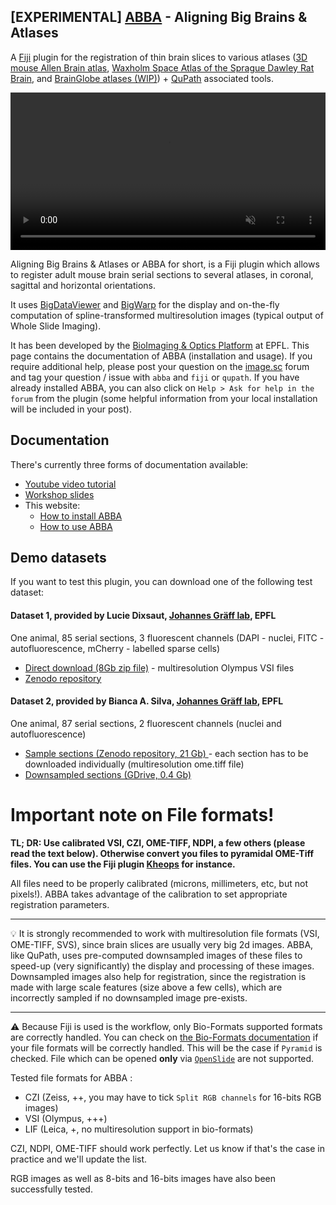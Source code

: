 ## [EXPERIMENTAL] [ABBA](https://www.youtube.com/watch?v=8haRfsY4-_s) - Aligning Big Brains & Atlases

A [Fiji](https://fiji.sc/) plugin for the registration of thin brain slices to various atlases ([3D mouse Allen Brain atlas](http://atlas.brain-map.org/atlas?atlas=602630314), [Waxholm Space Atlas of the Sprague Dawley Rat Brain](https://www.nitrc.org/projects/whs-sd-atlas), and [BrainGlobe atlases (WIP)](https://github.com/NicoKiaru/ABBA-Python)) + [QuPath](https://qupath.github.io) associated tools.

<video autoplay loop muted style="width: 100%;">
  <source src="https://user-images.githubusercontent.com/20223054/149301605-07b27dd0-4010-4ca4-b415-f5a9acc8963d.mp4" type="video/mp4">
  Your browser does not support the video tag.
</video>

Aligning Big Brains & Atlases or ABBA for short, is a Fiji plugin which allows to register adult mouse brain serial sections to several atlases, in coronal, sagittal and horizontal orientations.

It uses [BigDataViewer](https://imagej.net/plugins/bdv/index) and [BigWarp](https://imagej.net/plugins/bigwarp) for the display and on-the-fly computation of spline-transformed multiresolution images (typical output of Whole Slide Imaging).

It has been developed by the [BioImaging & Optics Platform](https://www.epfl.ch/research/facilities/ptbiop/) at EPFL. This page contains the documentation of ABBA (installation and usage). If you require additional help, please post your question on the [image.sc](https://forum.image.sc) forum  and tag your question / issue with `abba` and `fiji` or `qupath`. If you have already installed ABBA, you can also click on `Help > Ask for help in the forum` from the plugin (some helpful information from your local installation will be included in your post).

## Documentation

There's currently three forms of documentation available:

- [Youtube video tutorial](https://www.youtube.com/watch?v=sERGONVw4zE)
- [Workshop slides](https://docs.google.com/presentation/d/1c5yG-5Rhz5WlR4Hf9TNVkjqb6yD6oukza8P6vHGVZMw)
- This website:
  - [How to install ABBA](installation.md)
  - [How to use ABBA](usage.md)

## Demo datasets

If you want to test this plugin, you can download one of the following test dataset: 

#### Dataset 1, provided by Lucie Dixsaut, [Johannes Gräff lab](https://www.epfl.ch/labs/graefflab/), EPFL
One animal, 85 serial sections, 3 fluorescent channels (DAPI - nuclei, FITC - autofluorescence, mCherry - labelled sparse cells)
* [Direct download (8Gb zip file)](https://zenodo.org/record/5018719/files/MouseBrainCoronalSerialSections.zip?download=1) - multiresolution Olympus VSI files  
* [Zenodo repository](https://zenodo.org/record/5018719#.YNNYJEzRYuU) 

#### Dataset 2, provided by Bianca A. Silva, [Johannes Gräff lab](https://www.epfl.ch/labs/graefflab/), EPFL
One animal, 87 serial sections, 2 fluorescent channels (nuclei and autofluorescence)
* [Sample sections  (Zenodo repository, 21 Gb) ](https://doi.org/10.5281/zenodo.4715656) - each section has to be downloaded individually (multiresolution ome.tiff file)
* [Downsampled sections  (GDrive, 0.4 Gb) ](https://drive.google.com/file/d/1OVb860hy-UZSSXa_u9drWiPKEunWT_a7/view?usp=sharing)

# Important note on File formats!

**TL; DR: Use calibrated VSI, CZI, OME-TIFF, NDPI, 
a few others (please read the text below). Otherwise convert you files to pyramidal OME-Tiff files. You can use the Fiji plugin [Kheops](https://github.com/BIOP/ijp-kheops) for instance.**


All files need to be properly calibrated (microns, millimeters, etc, but not pixels!). ABBA takes advantage of the  calibration to set appropriate registration parameters.

---

:bulb: It is strongly recommended to work with multiresolution file formats (VSI, OME-TIFF, SVS), since brain slices are usually very big 2d images. ABBA, like QuPath, uses pre-computed downsampled images of these files to speed-up (very significantly) the display and processing of these images. Downsampled images also help for registration, since the registration is made with large scale features (size above  a few cells), which are incorrectly sampled if no downsampled image pre-exists.

---

:warning: Because Fiji is used is the workflow, only Bio-Formats supported formats are correctly handled. You can check on  [the Bio-Formats documentation](https://docs.openmicroscopy.org/bio-formats/6.6.1/supported-formats.html) if your file formats will be correctly handled. This will be the case if `Pyramid` is checked. File which can be opened **only** via [`OpenSlide`](https://openslide.org/) are not supported.

Tested file formats for ABBA :

* CZI (Zeiss, ++, you may have to tick `Split RGB channels` for 16-bits RGB images)
* VSI (Olympus, +++)
* LIF (Leica, +, no multiresolution support in bio-formats)

CZI, NDPI, OME-TIFF should work perfectly. Let us know if that's the case in practice and we'll update the list.

RGB images as well as 8-bits and 16-bits images have also been successfully tested.

<!---
### Markdown

Markdown is a lightweight and easy-to-use syntax for styling your writing. It includes conventions for

```markdown
Syntax highlighted code block

# Header 1
## Header 2
### Header 3

- Bulleted
- List

1. Numbered
2. List

**Bold** and _Italic_ and `Code` text

[Link](url) and ![Image](src)
```

For more details see [GitHub Flavored Markdown](https://guides.github.com/features/mastering-markdown/).

### Jekyll Themes

Your Pages site will use the layout and styles from the Jekyll theme you have selected in your [repository settings](https://github.com/BIOP/ijp-imagetoatlas/settings/pages). The name of this theme is saved in the Jekyll `_config.yml` configuration file.

### Support or Contact

Having trouble with Pages? Check out our [documentation](https://docs.github.com/categories/github-pages-basics/) or [contact support](https://support.github.com/contact) and we’ll help you sort it out.

-->
